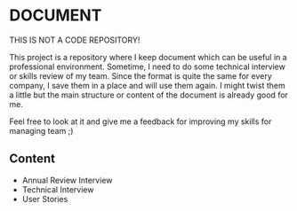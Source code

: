 # DOCUMENT

THIS IS NOT A CODE REPOSITORY!

This project is a repository where I keep document which can be useful in a professional environment. Sometime, I need to do some technical interview or skills review of my team. Since the format is quite the same for every company, I save them in a place and will use them again. I might twist them a little but the main structure or content of the document is already good for me.

Feel free to look at it and give me a feedback for improving my skills for managing team ;)

## Content

- Annual Review Interview
- Technical Interview
- User Stories
